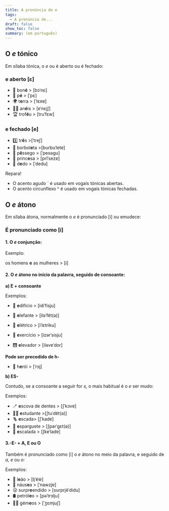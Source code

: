 ```yaml
---
title: A pronúncia do e
tags:
  - A pronúncia de...
draft: false
show_toc: false
summary: (em português)
---
```

## O *e* tónico

Em sílaba tónica, o *e* ou é aberto ou é fechado:

### e aberto [ε]

- <e-moji>🧢</e-moji> bon**é** > [bɔˈnɛ]
- <e-moji>🦶</e-moji> p**é** > [ˈpɛ]
- <e-moji>🌍</e-moji> t**e**rra > [ˈtɛʀɐ]
- <e-moji>💍💍</e-moji> an**é**is > [ɐˈnɛjʃ]
- <e-moji>🏆</e-moji> trof**é**u > [truˈfɛw]

### e fechado [e]

- <e-moji>3️⃣</e-moji> tr**ê**s >[ˈtreʃ]
- <e-moji>🦋</e-moji> borbol**e**ta >[burbuˈletɐ]
- <e-moji>🍑</e-moji> p**ê**ssego > [ˈpesəɡu]
- <e-moji>👸</e-moji> princ**e**sa > [prĩˈsezɐ]
- <e-moji>🖕</e-moji> d**e**do > [ˈdedu]

<article>Repara!

- O acento agudo ´ é usado em vogais tónicas abertas.
- O acento circunflexo ^ é usado em vogais tónicas fechadas.

</article>

## O *e* átono

Em sílaba átona, normalmente o *e* é pronunciado [i] ou emudece:

### É pronunciado como [i]

#### 1. O *e* conjunção: 

Exemplo: 

os homens **e** as mulheres > [i]

#### 2. O *e* átono no início da palavra, seguido de consoante:

**a) E + consoante**

Exemplos:

- <e-moji>🏢</e-moji> **e**difício > [idiˈfisju]

- <e-moji>🐘</e-moji> **e**lefante > [iləˈfɐ̃t(ə)]

- <e-moji>🚃</e-moji> **e**létrico > [iˈlɛtriku]

- <e-moji>🤸</e-moji> **e**xercício > [izərˈsisju]

- <e-moji>🛗</e-moji> **e**levador > [iləvɐˈdor]

**Pode ser precedido de h-**

- <e-moji>🦸</e-moji> h**e**rói > [ˈrɔj]

**b) ES-**

Contudo, se a consoante a seguir for *s,* o mais habitual é o *e* ser mudo:

Exemplos:
- <e-moji>🪥</e-moji> **e**scova de dentes > [ʃˈkɔvɐ]
- <e-moji> 🧑‍🎓</e-moji> **e**studante >[ʃtuˈdɐ̃t(ə)]
- <e-moji> 🪜</e-moji> **e**scada> [ʃˈkadɐ]
- <e-moji>🍝</e-moji> **e**sparguete > [ʃparˈɡɛt(ə)]
- <e-moji> 🧗</e-moji> **e**scalada > [ʃkɐˈladɐ]

#### 3.-E- + A, E ou O 

Também é pronunciado como [i] o *e* átono no meio da palavra, e seguido de *a,* *e* ou *o:*

Exemplos:

- <e-moji>🦁</e-moji> l**e**ão > [ljˈɐ̃w̃]
- <e-moji>🤢</e-moji> náus**e**a > [ˈnawzjɐ]
- <e-moji>😲</e-moji> surpr**e**endido > [surprjẽˈdidu]
- <e-moji>🛢️</e-moji> petról**e**o > [pəˈtrɔlju]
- <e-moji>👯‍♂️</e-moji> gém**e**os > [ˈʒɛmjuʃ]
